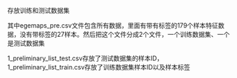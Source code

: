 存放训练和测试数据集

其中egemaps_pre.csv文件包含所有数据，里面有带有标签的179个样本特征数据，没有带标签的27样本。然后把这个文件分成2个文件，一个训练数据集、一个是测试数据集

1_preliminary_list_test.csv存放了测试数据集的样本ID，1_preliminary_list_train.csv存放了训练数据集样本ID以及样本标签

